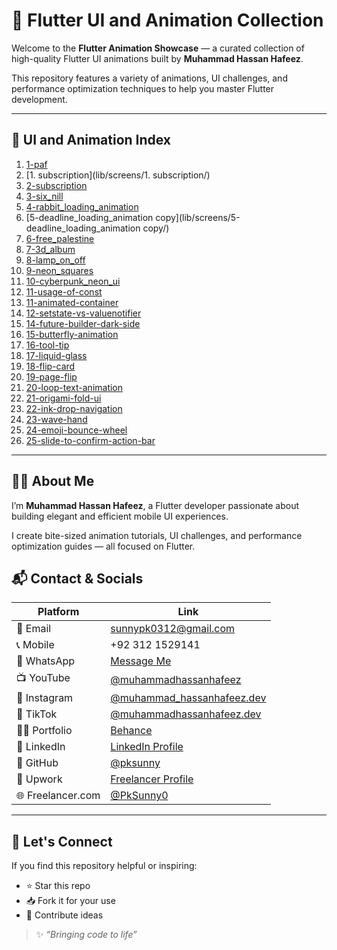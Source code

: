 # 🚀 Flutter UI and Animation Collection

Welcome to the **Flutter Animation Showcase** — a curated collection of high-quality Flutter UI animations built by **Muhammad Hassan Hafeez**.

This repository features a variety of animations, UI challenges, and performance optimization techniques to help you master Flutter development.

---

## 📁 UI and Animation Index

1. [1-paf](lib/screens/1-paf/)
2. [1. subscription](lib/screens/1. subscription/)
3. [2-subscription](lib/screens/2-subscription/)
4. [3-six_nill](lib/screens/3-six_nill/)
5. [4-rabbit_loading_animation](lib/screens/4-rabbit_loading_animation/)
6. [5-deadline_loading_animation copy](lib/screens/5-deadline_loading_animation copy/)
7. [6-free_palestine](lib/screens/6-free_palestine/)
8. [7-3d_album](lib/screens/7-3d_album/)
9. [8-lamp_on_off](lib/screens/8-lamp_on_off/)
10. [9-neon_squares](lib/screens/9-neon_squares/)
11. [10-cyberpunk_neon_ui](lib/screens/10-cyberpunk_neon_ui/)
12. [11-usage-of-const](lib/screens/11-usage-of-const/)
13. [11-animated-container](lib/screens/11-animated-container/)
14. [12-setstate-vs-valuenotifier](lib/screens/12-setstate-vs-valuenotifier/)
15. [14-future-builder-dark-side](lib/screens/14-future-builder-dark-side/)
16. [15-butterfly-animation](lib/screens/15-butterfly-animation/)
17. [16-tool-tip](lib/screens/16-tool-tip/)
18. [17-liquid-glass](lib/screens/17-liquid-glass/)
19. [18-flip-card](lib/screens/18-flip-card/)
20. [19-page-flip](lib/screens/19-page-flip/)
21. [20-loop-text-animation](lib/screens/20-loop-text-animation/)
22. [21-origami-fold-ui](lib/screens/21-origami-fold-ui/)
23. [22-ink-drop-navigation](lib/screens/22-ink-drop-navigation/)
24. [23-wave-hand](lib/screens/23-wave-hand/)
25. [24-emoji-bounce-wheel](lib/screens/24-emoji-bounce-wheel/)
26. [25-slide-to-confirm-action-bar](lib/screens/25-slide-to-confirm-action-bar/)

---

## 👨‍💻 About Me

I’m **Muhammad Hassan Hafeez**, a Flutter developer passionate about building elegant and efficient mobile UI experiences.

I create bite-sized animation tutorials, UI challenges, and performance optimization guides — all focused on Flutter.


## 📬 Contact & Socials

| Platform | Link |
|----------|------|
| 📧 Email | sunnypk0312@gmail.com |
| 📞 Mobile | +92 312 1529141 |
| 💬 WhatsApp | [Message Me](https://wa.me/+923121529141) |
| 📺 YouTube | [@muhammadhassanhafeez](https://youtube.com/@muhammadhassanhafeez?si=PqclYNV0IegFOJbW) |
| 📸 Instagram | [@muhammad_hassanhafeez.dev](https://www.instagram.com/muhammad_hassanhafeez.dev/) |
| 🎵 TikTok | [@muhammadhassanhafeez.dev](https://www.tiktok.com/@muhammadhassanhafeez.dev)
| 🧑‍🎨 Portfolio | [Behance](https://www.behance.net/muhammadhassanhafeez) |
| 💼 LinkedIn | [LinkedIn Profile](https://www.linkedin.com/in/muhammad-hassan-hafeez/) |
| 🐙 GitHub | [@pksunny](https://github.com/pksunny) |
| 💼 Upwork | [Freelancer Profile](https://www.upwork.com/freelancers/~0102bc13bd382f7504?mp_source=share) |
| 🌐 Freelancer.com | [@PkSunny0](https://www.freelancer.com/u/PkSunny0) |

---

## 🤝 Let's Connect

If you find this repository helpful or inspiring:

- ⭐ Star this repo
- 📥 Fork it for your use
- 🧠 Contribute ideas

> ✨ *“Bringing code to life”*

